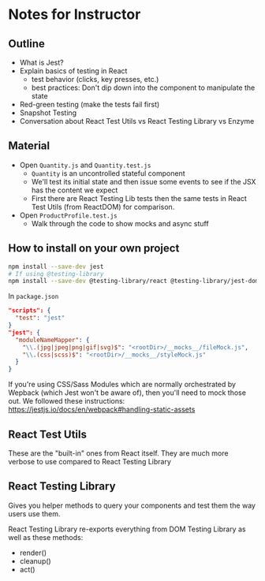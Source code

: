 # Notes for Instructor

## Outline

- What is Jest?
- Explain basics of testing in React
  - test behavior (clicks, key presses, etc.)
  - best practices: Don't dip down into the component to manipulate the state
- Red-green testing (make the tests fail first)
- Snapshot Testing
- Conversation about React Test Utils vs React Testing Library vs Enzyme

## Material

- Open `Quantity.js` and `Quantity.test.js`
  - `Quantity` is an uncontrolled stateful component
  - We'll test its initial state and then issue some events to see if the JSX has the content we expect
  - First there are React Testing Lib tests then the same tests in React Test Utils (from ReactDOM) for comparison.
- Open `ProductProfile.test.js`
  - Walk through the code to show mocks and async stuff

## How to install on your own project

```sh
npm install --save-dev jest
# If using @testing-library
npm install --save-dev @testing-library/react @testing-library/jest-dom
```

In `package.json`

```json
"scripts": {
  "test": "jest"
}
"jest": {
  "moduleNameMapper": {
    "\\.(jpg|jpeg|png|gif|svg)$": "<rootDir>/__mocks__/fileMock.js",
    "\\.(css|scss)$": "<rootDir>/__mocks__/styleMock.js"
  }
}
```

If you're using CSS/Sass Modules which are normally orchestrated by Wepback (which Jest won't be aware of), then you'll need to mock those out. We followed these instructions: https://jestjs.io/docs/en/webpack#handling-static-assets

## React Test Utils

These are the "built-in" ones from React itself. They are much more verbose to use compared to React Testing Library

## React Testing Library

Gives you helper methods to query your components and test them the way users use them.

React Testing Library re-exports everything from DOM Testing Library as well as these methods:

- render()
- cleanup()
- act()
